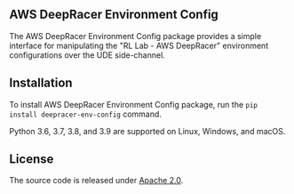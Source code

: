 ## AWS DeepRacer Environment Config

The AWS DeepRacer Environment Config package provides a simple interface for manipulating the "RL Lab - AWS DeepRacer" environment configurations over the UDE side-channel.
 
## Installation

To install AWS DeepRacer Environment Config package, run the `pip install deepracer-env-config` command.

Python 3.6, 3.7, 3.8, and 3.9 are supported on Linux, Windows, and macOS.

## License

The source code is released under [Apache 2.0](https://aws.amazon.com/apache-2-0/).

